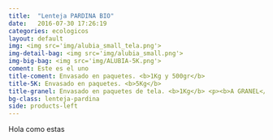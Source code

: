 ```yaml
---
title:  "Lenteja PARDINA BIO"
date:   2016-07-30 17:26:19
categories: ecologicos
layout: default
img: <img src='img/alubia_small_tela.png'>
img-detail-bag: <img src='img/alubia_small.png'>
img-big-bag: <img src='img/ALUBIA-5K.png'>
coment: Este es el uno
title-coment: Envasado en paquetes. <b>1Kg y 500gr</b>
title-5K: Envasado en paquetes. <b>5Kg</b>
title-granel: Envasado en paquetes de tela. <b>1Kg</b> <p><b>A GRANEL</b><br> Envasado en sacos de <b>10Kg, 25Kg</b> 
bg-class: lenteja-pardina
side: products-left
---
```


Hola como estas